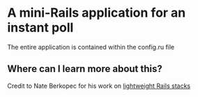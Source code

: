 # A mini-Rails application for an instant poll

The entire application is contained within the config.ru file

## Where can I learn more about this?

Credit to Nate Berkopec for his work on [lightweight Rails stacks](https://github.com/nateberkopec/rails_lightweight_stack)
